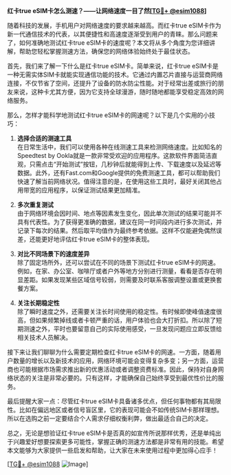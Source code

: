 **红卡true eSIM卡怎么测速？——让网络速度一目了然[[TG💪+ @esim1088](https://t.me/s/esim1088)]**

随着科技的发展，手机用户对网络速度的要求越来越高。而红卡true eSIM卡作为新一代通信技术的代表，以其便捷性和高速度逐渐受到用户的青睐。那么问题来了，如何准确地测试红卡true eSIM卡的速度呢？本文将从多个角度为您详细讲解，帮助您轻松掌握测速方法，确保您的网络体验始终处于最佳状态。

首先，我们来了解一下什么是红卡true eSIM卡。简单来说，红卡true eSIM卡是一种无需实体SIM卡就能实现通信功能的技术。它通过内置芯片直接与运营商网络连接，不仅节省了空间，还提升了设备的防水防尘性能。对于经常出差或旅行的朋友来说，这种卡尤其方便，因为它支持全球漫游，随时随地都能享受稳定高效的网络服务。

那么，怎样才能科学地测试红卡true eSIM卡的网速呢？以下是几个实用的小技巧：

1. **选择合适的测速工具**  
在日常生活中，我们可以使用各种在线测速工具来检测网络速度。比如知名的Speedtest by Ookla就是一款非常受欢迎的应用程序。这款软件界面简洁直观，只需点击“开始测试”按钮，几秒钟后就能得到上传、下载速度以及延迟等数据。此外，还有Fast.com和Google提供的免费测速工具，都可以帮助我们快速了解当前网络状况。值得注意的是，在使用这些工具时，最好关闭其他占用带宽的应用程序，以保证测试结果更加精准。

2. **多次重复测试**  
由于网络环境会因时间、地点等因素发生变化，因此单次测试的结果可能并不具有代表性。为了获得更准确的数据，建议在同一时间段内进行多次测试，并记录下每次的结果。然后取平均值作为最终参考依据。这样不仅能避免偶然误差，还能更好地评估红卡true eSIM卡的整体表现。

3. **对比不同场景下的速度差异**  
除了固定场所外，还可以尝试在不同的场景下测试红卡true eSIM卡的网速。例如，在家、办公室、咖啡厅或者户外等地方分别进行测量，看看是否存在明显差距。如果发现某些区域信号较弱，则需要及时联系客服调整设置或更换套餐方案。

4. **关注长期稳定性**  
除了瞬时速度之外，还需要关注长时间使用的稳定性。有时候即使峰值速度很高，但如果频繁掉线或者卡顿严重的话，用户体验也会大打折扣。所以除了短期测速之外，平时也要留意自己的实际使用感受，一旦发现问题应立即反馈给相关技术人员解决。

接下来让我们聊聊为什么需要定期检查红卡true eSIM卡的网速。一方面，随着用户数量的增长以及新技术的应用，网络环境可能会变得复杂多变；另一方面，运营商也可能根据市场需求推出新的优惠活动或者调整资费标准。因此，保持对自身网络状态的关注是非常必要的。只有这样，才能确保自己始终享受到最优性价比的服务。

最后提醒大家一点：尽管红卡true eSIM卡具备诸多优点，但任何事物都有其局限性。比如在偏远地区或者信号盲区里，它的表现可能会不如传统SIM卡那样理想。所以在选购之前一定要结合个人需求仔细权衡利弊，做出最适合自己的决定。

总之，无论是想验证红卡true eSIM卡是否真的如宣传所说那样优秀，还是单纯出于兴趣爱好想要探索更多可能性，掌握正确的测速方法都是非常有用的技能。希望本文能够为大家提供一些启发和帮助，让大家在未来使用过程中更加得心应手！  

[[TG💪+ @esim1088](https://t.me/s/esim1088) ![Image](https://i.postimg.cc/4NQfJmqS/Snipaste-2025-05-13-00-14-12.png)]